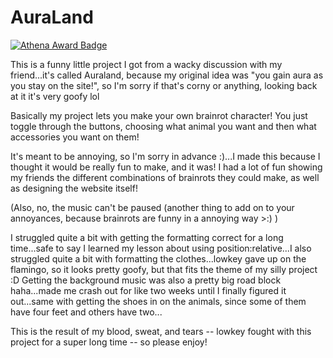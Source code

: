 # AuraLand

[![Athena Award Badge](https://img.shields.io/endpoint?url=https%3A%2F%2Faward.athena.hackclub.com%2Fapi%2Fbadge)](https://award.athena.hackclub.com?utm_source=readme)

This is a funny little project I got from a wacky discussion with my friend...it's called Auraland, because my original idea was "you gain aura as you stay on the site!", so I'm sorry if that's corny or anything, looking back at it it's very goofy lol

Basically my project lets you make your own brainrot character! You just toggle through the buttons, choosing what animal you want and then what accessories you want on them!

It's meant to be annoying, so I'm sorry in advance :)...I made this because I thought it would be really fun to make, and it was! I had a lot of fun showing my friends the different combinations of brainrots they could make, as well as designing the website itself!

(Also, no, the music can't be paused (another thing to add on to your annoyances, because brainrots are funny in a annoying way >:) )

I struggled quite a bit with getting the formatting correct for a long time...safe to say I learned my lesson about using position:relative...I also struggled quite a bit with formatting the clothes...lowkey gave up on the flamingo, so it looks pretty goofy, but that fits the theme of my silly project :D
Getting the background music was also a pretty big road block haha...made me crash out for like two weeks until I finally figured it out...same with getting the shoes in on the animals, since some of them have four feet and others have two...

This is the result of my blood, sweat, and tears -- lowkey fought with this project for a super long time -- so please enjoy!
